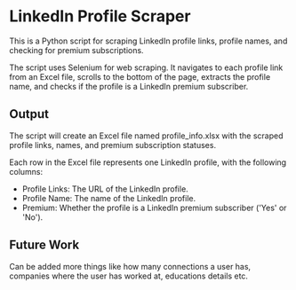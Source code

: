 
# LinkedIn Profile Scraper

This is a Python script for scraping LinkedIn profile links, profile names, and checking for premium subscriptions.

The script uses Selenium for web scraping. It navigates to each profile link from an Excel file, scrolls to the bottom of the page, extracts the profile name, and checks if the profile is a LinkedIn premium subscriber.




## Output

The script will create an Excel file named profile_info.xlsx with the scraped profile links, names, and premium subscription statuses.

Each row in the Excel file represents one LinkedIn profile, with the following columns:

- Profile Links: The URL of the LinkedIn profile.
- Profile Name: The name of the LinkedIn profile.
- Premium: Whether the profile is a LinkedIn premium subscriber ('Yes' or 'No').
## Future Work

Can be added more things like how many connections a user has, companies where the user has worked at, educations details etc. 
